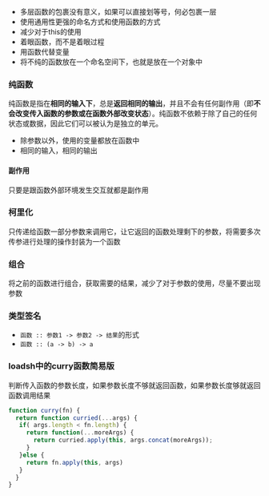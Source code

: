 - 多层函数的包裹没有意义，如果可以直接划等号，何必包裹一层
- 使用通用性更强的命名方式和使用函数的方式
- 减少对于this的使用
- 着眼函数，而不是着眼过程
- 用函数代替变量
- 将不纯的函数放在一个命名空间下，也就是放在一个对象中

### 纯函数

纯函数是指在**相同的输入下**，总是**返回相同的输出**，并且不会有任何副作用（即**不会改变传入函数的参数或在函数外部改变状态**）。纯函数不依赖于除了自己的任何状态或数据，因此它们可以被认为是独立的单元。

- 除参数以外，使用的变量都放在函数中
- 相同的输入，相同的输出

#### 副作用

只要是跟函数外部环境发生交互就都是副作用

### 柯里化

只传递给函数一部分参数来调用它，让它返回的函数处理剩下的参数，将需要多次传参进行处理的操作封装为一个函数

### 组合

将之前的函数进行组合，获取需要的结果，减少了对于参数的使用，尽量不要出现参数

### 类型签名

- `函数 :: 参数1 -> 参数2 -> 结果`的形式
- `函数 :: (a -> b) -> a`

### loadsh中的curry函数简易版

判断传入函数的参数长度，如果参数长度不够就返回函数，如果参数长度够就返回函数调用结果

```js
function curry(fn) {
  return function curried(...args) {
   if( args.length < fn.length) {
     return function(...moreArgs) {
       return curried.apply(this, args.concat(moreArgs));
     }
   }else {
     return fn.apply(this, args)
   }
  }
}
```



